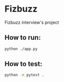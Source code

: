 # Fizbuzz

Fizbuzz interview's project

## How to run:
```bash
python ./app.py
```

## How to test:
```bash
python -m pytest .
```
